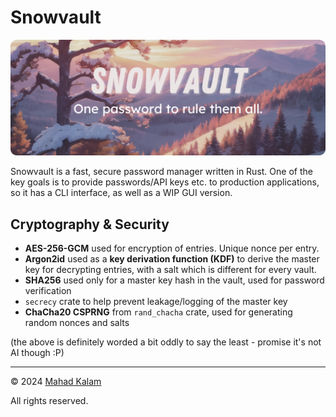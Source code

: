 # Snowvault

![Snowvault - One password to rule them all.](https://raw.githubusercontent.com/SkyfallWasTaken/snowvault/refs/heads/master/snowvault-hero.png)

Snowvault is a fast, secure password manager written in Rust. One of the key goals is to provide passwords/API keys etc. to production applications, so it has a CLI interface, as well as a WIP GUI version.

## Cryptography & Security

- **AES-256-GCM** used for encryption of entries. Unique nonce per entry.
- **Argon2id** used as a **key derivation function (KDF)** to derive the master key for decrypting entries, with a salt which is different for every vault.
- **SHA256** used only for a master key hash in the vault, used for password verification
- `secrecy` crate to help prevent leakage/logging of the master key
- **ChaCha20 CSPRNG** from `rand_chacha` crate, used for generating random nonces and salts

(the above is definitely worded a bit oddly to say the least - promise it's not AI though :P)

---

© 2024 [Mahad Kalam](https://skyfall.dev)

All rights reserved.
